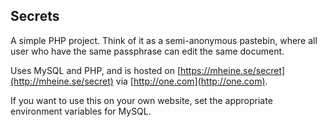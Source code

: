 Secrets
------

A simple PHP project. Think of it as a semi-anonymous pastebin, where all user who have the same passphrase can edit the same document.

Uses MySQL and PHP, and is hosted on [https://mheine.se/secret](http://mheine.se/secret) via [http://one.com](http://one.com).

If you want to use this on your own website, set the appropriate environment variables for MySQL.